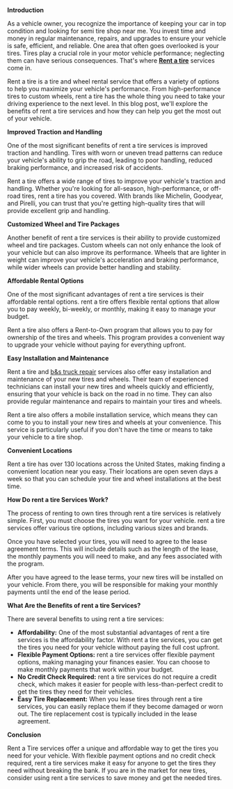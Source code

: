 <b>Introduction</b>

<span style="font-weight: 400;">As a vehicle owner, you recognize the importance of keeping your car in top condition and looking for </span><span style="font-weight: 400;">semi tire shop near me.</span><span style="font-weight: 400;"> You invest time and money in regular maintenance, repairs, and upgrades to ensure your vehicle is safe, efficient, and reliable. One area that often goes overlooked is your tires. Tires play a crucial role in your motor vehicle performance; neglecting them can have serious consequences. That's where </span><a href="https://bstruckrepair.com/tire-shop-and-repair-services-fort-worth/"><b>Rent a tire</b></a><span style="font-weight: 400;"> services come in.</span>

<span style="font-weight: 400;">Rent a tire is a tire and wheel rental service that offers a variety of options to help you maximize your vehicle's performance. From high-performance tires to custom wheels, rent a tire has the whole thing you need to take your driving experience to the next level. In this blog post, we'll explore the benefits of rent a tire services and how they can help you get the most out of your vehicle.</span>

<b>Improved Traction and Handling</b>

<span style="font-weight: 400;">One of the most significant benefits of rent a tire services is improved traction and handling. Tires with worn or uneven tread patterns can reduce your vehicle's ability to grip the road, leading to poor handling, reduced braking performance, and increased risk of accidents.</span>

<span style="font-weight: 400;">Rent a tire offers a wide range of tires to improve your vehicle's traction and handling. Whether you're looking for all-season, high-performance, or off-road tires, rent a tire has you covered. With brands like Michelin, Goodyear, and Pirelli, you can trust that you're getting high-quality tires that will provide excellent grip and handling.</span>

<b>Customized Wheel and Tire Packages</b>

<span style="font-weight: 400;">Another benefit of rent a tire services is their ability to provide customized wheel and tire packages. Custom wheels can not only enhance the look of your vehicle but can also improve its performance. Wheels that are lighter in weight can improve your vehicle's acceleration and braking performance, while wider wheels can provide better handling and stability.</span>

<b>Affordable Rental Options</b>

<span style="font-weight: 400;">One of the most significant advantages of rent a tire services is their affordable rental options. rent a tire offers flexible rental options that allow you to pay weekly, bi-weekly, or monthly, making it easy to manage your budget.</span>

<span style="font-weight: 400;">Rent a tire also offers a Rent-to-Own program that allows you to pay for ownership of the tires and wheels. This program provides a convenient way to upgrade your vehicle without paying for everything upfront.</span>

<b>Easy Installation and Maintenance</b>

<span style="font-weight: 400;">Rent a tire and </span><a href="https://bstruckrepair.com/"><span style="font-weight: 400;">b&amp;s truck repair</span></a><span style="font-weight: 400;"> services also offer easy installation and maintenance of your new tires and wheels. Their team of experienced technicians can install your new tires and wheels quickly and efficiently, ensuring that your vehicle is back on the road in no time. They can also provide regular maintenance and repairs to maintain your tires and wheels.</span>

<span style="font-weight: 400;">Rent a tire also offers a mobile installation service, which means they can come to you to install your new tires and wheels at your convenience. This service is particularly useful if you don't have the time or means to take your vehicle to a tire shop.</span>

<b>Convenient Locations</b>

<span style="font-weight: 400;">Rent a tire</span><span style="font-weight: 400;"> has over 130 locations across the United States, making finding a convenient location near you easy. Their locations are open seven days a week so that you can schedule your tire and wheel installations at the best time.</span>

<b>How Do </b><b>rent a tire</b><b> Services Work?</b>

<span style="font-weight: 400;">The process of </span><span style="font-weight: 400;">renting to own tires</span><span style="font-weight: 400;"> through rent a tire services is relatively simple. First, you must choose the tires you want for your vehicle. rent a tire services offer various tire options, including various sizes and brands.</span>

<span style="font-weight: 400;">Once you have selected your tires, you will need to agree to the lease agreement terms. This will include details such as the length of the lease, the monthly payments you will need to make, and any fees associated with the program.</span>

<span style="font-weight: 400;">After you have agreed to the lease terms, your new tires will be installed on your vehicle. From there, you will be responsible for making your monthly payments until the end of the lease period.</span>

<b>What Are the Benefits of rent a tire Services?</b>

<span style="font-weight: 400;">There are several benefits to using </span><span style="font-weight: 400;">rent a tire</span><span style="font-weight: 400;"> services:</span>
<ul>
 	<li style="font-weight: 400;" aria-level="1"><b>Affordability:</b><span style="font-weight: 400;"> One of the most substantial advantages of rent a tire services is the affordability factor. With rent a tire services, you can get the tires you need for your vehicle without paying the full cost upfront.</span></li>
 	<li style="font-weight: 400;" aria-level="1"><b>Flexible Payment Options:</b><span style="font-weight: 400;"> rent a tire services offer flexible payment options, making managing your finances easier. You can choose to make monthly payments that work within your budget.</span></li>
 	<li style="font-weight: 400;" aria-level="1"><b>No Credit Check Required:</b><span style="font-weight: 400;"> rent a tire services do not require a credit check, which makes it easier for people with less-than-perfect credit to get the tires they need for their vehicles.</span></li>
 	<li style="font-weight: 400;" aria-level="1"><b>Easy Tire Replacement:</b><span style="font-weight: 400;"> When you lease tires through rent a tire services, you can easily replace them if they become damaged or worn out. The tire replacement cost is typically included in the lease agreement.</span></li>
</ul>
<b>Conclusion</b>

<span style="font-weight: 400;">Rent a Tire</span><span style="font-weight: 400;"> services offer a unique and affordable way to get the tires you need for your vehicle. With flexible payment options and no credit check required, rent a tire services make it easy for anyone to get the tires they need without breaking the bank. If you are in the market for new tires, consider using rent a tire services to save money and get the needed tires.</span>
